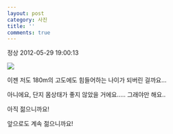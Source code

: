 ```yaml
---
layout: post
category: 사진
title: ''
comments: true
---
```

정상
2012-05-29 19:00:13


  

![][link0]

  

  

이젠 저도 180m의 고도에도 힘들어하는 나이가 되버린 걸까요...

  

아니에요, 단지 몸상태가 좋지 않았을 거에요..... 그래야만 해요..

  

아직 젊으니까요!

  

앞으로도 계속 젊으니까요!


[link0]:https://t1.daumcdn.net/cfile/tistory/142D4A3C4FC49DE010
